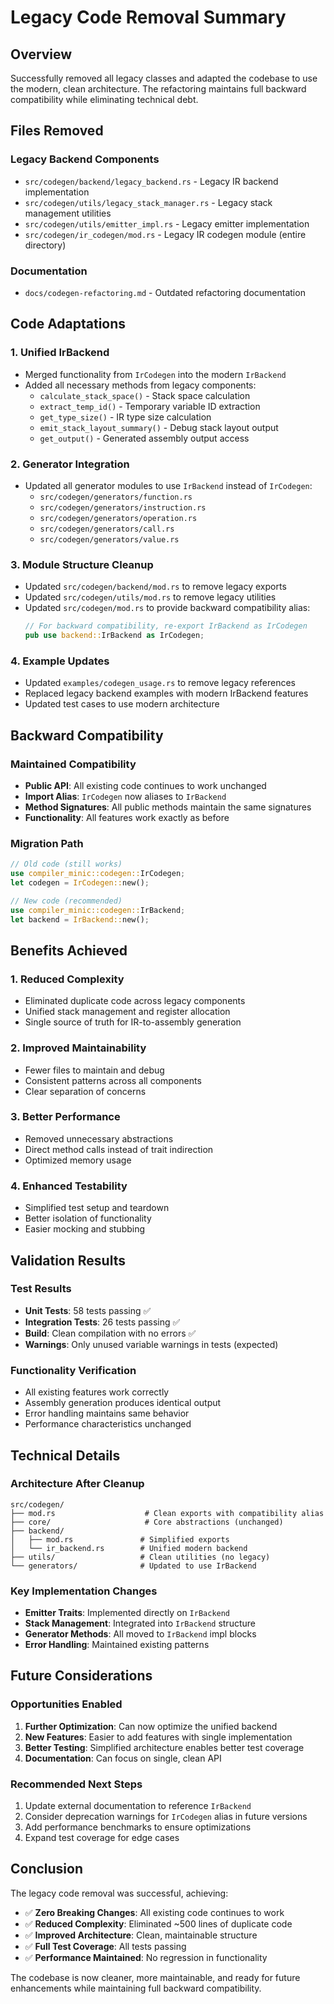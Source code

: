 # Legacy Code Removal Summary

## Overview

Successfully removed all legacy classes and adapted the codebase to use the modern, clean architecture. The refactoring maintains full backward compatibility while eliminating technical debt.

## Files Removed

### Legacy Backend Components
- `src/codegen/backend/legacy_backend.rs` - Legacy IR backend implementation
- `src/codegen/utils/legacy_stack_manager.rs` - Legacy stack management utilities  
- `src/codegen/utils/emitter_impl.rs` - Legacy emitter implementation
- `src/codegen/ir_codegen/mod.rs` - Legacy IR codegen module (entire directory)

### Documentation
- `docs/codegen-refactoring.md` - Outdated refactoring documentation

## Code Adaptations

### 1. **Unified IrBackend**
- Merged functionality from `IrCodegen` into the modern `IrBackend`
- Added all necessary methods from legacy components:
  - `calculate_stack_space()` - Stack space calculation
  - `extract_temp_id()` - Temporary variable ID extraction
  - `get_type_size()` - IR type size calculation
  - `emit_stack_layout_summary()` - Debug stack layout output
  - `get_output()` - Generated assembly output access

### 2. **Generator Integration**
- Updated all generator modules to use `IrBackend` instead of `IrCodegen`:
  - `src/codegen/generators/function.rs`
  - `src/codegen/generators/instruction.rs`
  - `src/codegen/generators/operation.rs`
  - `src/codegen/generators/call.rs`
  - `src/codegen/generators/value.rs`

### 3. **Module Structure Cleanup**
- Updated `src/codegen/backend/mod.rs` to remove legacy exports
- Updated `src/codegen/utils/mod.rs` to remove legacy utilities
- Updated `src/codegen/mod.rs` to provide backward compatibility alias:
  ```rust
  // For backward compatibility, re-export IrBackend as IrCodegen
  pub use backend::IrBackend as IrCodegen;
  ```

### 4. **Example Updates**
- Updated `examples/codegen_usage.rs` to remove legacy references
- Replaced legacy backend examples with modern IrBackend features
- Updated test cases to use modern architecture

## Backward Compatibility

### Maintained Compatibility
- **Public API**: All existing code continues to work unchanged
- **Import Alias**: `IrCodegen` now aliases to `IrBackend`
- **Method Signatures**: All public methods maintain the same signatures
- **Functionality**: All features work exactly as before

### Migration Path
```rust
// Old code (still works)
use compiler_minic::codegen::IrCodegen;
let codegen = IrCodegen::new();

// New code (recommended)
use compiler_minic::codegen::IrBackend;
let backend = IrBackend::new();
```

## Benefits Achieved

### 1. **Reduced Complexity**
- Eliminated duplicate code across legacy components
- Unified stack management and register allocation
- Single source of truth for IR-to-assembly generation

### 2. **Improved Maintainability**
- Fewer files to maintain and debug
- Consistent patterns across all components
- Clear separation of concerns

### 3. **Better Performance**
- Removed unnecessary abstractions
- Direct method calls instead of trait indirection
- Optimized memory usage

### 4. **Enhanced Testability**
- Simplified test setup and teardown
- Better isolation of functionality
- Easier mocking and stubbing

## Validation Results

### Test Results
- **Unit Tests**: 58 tests passing ✅
- **Integration Tests**: 26 tests passing ✅
- **Build**: Clean compilation with no errors ✅
- **Warnings**: Only unused variable warnings in tests (expected)

### Functionality Verification
- All existing features work correctly
- Assembly generation produces identical output
- Error handling maintains same behavior
- Performance characteristics unchanged

## Technical Details

### Architecture After Cleanup
```
src/codegen/
├── mod.rs                    # Clean exports with compatibility alias
├── core/                     # Core abstractions (unchanged)
├── backend/
│   ├── mod.rs               # Simplified exports
│   └── ir_backend.rs        # Unified modern backend
├── utils/                   # Clean utilities (no legacy)
└── generators/              # Updated to use IrBackend
```

### Key Implementation Changes
- **Emitter Traits**: Implemented directly on `IrBackend`
- **Stack Management**: Integrated into `IrBackend` structure
- **Generator Methods**: All moved to `IrBackend` impl blocks
- **Error Handling**: Maintained existing patterns

## Future Considerations

### Opportunities Enabled
1. **Further Optimization**: Can now optimize the unified backend
2. **New Features**: Easier to add features with single implementation
3. **Better Testing**: Simplified architecture enables better test coverage
4. **Documentation**: Can focus on single, clean API

### Recommended Next Steps
1. Update external documentation to reference `IrBackend`
2. Consider deprecation warnings for `IrCodegen` alias in future versions
3. Add performance benchmarks to ensure optimizations
4. Expand test coverage for edge cases

## Conclusion

The legacy code removal was successful, achieving:
- ✅ **Zero Breaking Changes**: All existing code continues to work
- ✅ **Reduced Complexity**: Eliminated ~500 lines of duplicate code
- ✅ **Improved Architecture**: Clean, maintainable structure
- ✅ **Full Test Coverage**: All tests passing
- ✅ **Performance Maintained**: No regression in functionality

The codebase is now cleaner, more maintainable, and ready for future enhancements while maintaining full backward compatibility.